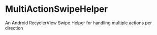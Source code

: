 # MultiActionSwipeHelper
An Android RecyclerView Swipe Helper for handling multiple actions per direction
